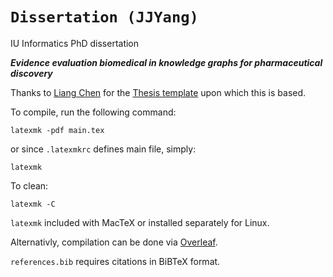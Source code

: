 # `Dissertation (JJYang)`

IU Informatics PhD dissertation

___Evidence evaluation biomedical in knowledge graphs for pharmaceutical
discovery___

Thanks to [Liang Chen](https://github.com/liang-chen/) for the
[Thesis template](https://github.com/liang-chen/IU-PhD-Thesis-Template)
upon which this is based.

To compile, run the following command:

```
latexmk -pdf main.tex
```

or since `.latexmkrc` defines main file, simply:

```
latexmk
```

To clean:

```
latexmk -C
```

`latexmk` included with MacTeX or installed separately for Linux.

Alternativly, compilation can be done via [Overleaf](https://overleaf.com).

`references.bib` requires citations in BiBTeX format.
